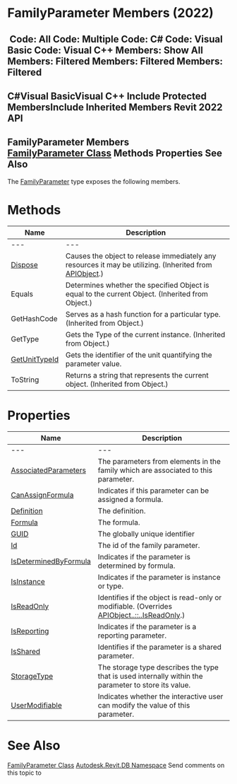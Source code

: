 # FamilyParameter Members (2022)

﻿
 Code: All Code: Multiple Code: C# Code: Visual Basic Code: Visual C++  Members: Show All Members: Filtered Members: Filtered Members: Filtered   
---  
C#Visual BasicVisual C++
Include Protected MembersInclude Inherited Members
Revit 2022 API  
---  
FamilyParameter Members  
[FamilyParameter Class](6175e974-870e-7fbc-3df7-46105f937a6e.md "FamilyParameter Class") Methods Properties See Also  
---  
The [FamilyParameter](6175e974-870e-7fbc-3df7-46105f937a6e.md "FamilyParameter Class") type exposes the following members.
# Methods
| Name | Description |
| --- | --- |
| --- | --- | --- |
| [Dispose](7c03212a-b587-1c89-3912-efea0d2619c5.md "Dispose Method") | Causes the object to release immediately any resources it may be utilizing. (Inherited from [APIObject](beb86ef5-39ad-3f0d-0cd9-0c929387a2bb.md "APIObject Class").) |
| Equals | Determines whether the specified Object is equal to the current Object. (Inherited from Object.) |
| GetHashCode | Serves as a hash function for a particular type.  (Inherited from Object.) |
| GetType | Gets the Type of the current instance. (Inherited from Object.) |
| [GetUnitTypeId](25dccc46-0885-7983-6d0d-87b94c153b8d.md "GetUnitTypeId Method") | Gets the identifier of the unit quantifying the parameter value. |
| ToString | Returns a string that represents the current object. (Inherited from Object.) |

# Properties
| Name | Description |
| --- | --- |
| --- | --- | --- |
| [AssociatedParameters](7c53d717-b977-3ce3-2ee8-ecf2da61ffb5.md "AssociatedParameters Property") | The parameters from elements in the family which are associated to this parameter. |
| [CanAssignFormula](93a609f7-78f1-d152-ab3e-1fddc1061a9a.md "CanAssignFormula Property") | Indicates if this parameter can be assigned a formula. |
| [Definition](00308c2a-5024-e7d8-5e6a-90c656ea2db9.md "Definition Property") | The definition. |
| [Formula](3eed68c4-620a-c993-54b2-5e51f04b814c.md "Formula Property") | The formula. |
| [GUID](5af1a48b-6353-0878-9d34-5b49ecfecb83.md "GUID Property") | The globally unique identifier |
| [Id](7766aa41-e740-3659-cd45-e54f0e3c1f0c.md "Id Property") | The id of the family parameter. |
| [IsDeterminedByFormula](5d5bd93e-f406-8189-3d82-0c0be2982914.md "IsDeterminedByFormula Property") | Indicates if the parameter is determined by formula. |
| [IsInstance](89631a31-f16e-4693-0374-88a39722bde8.md "IsInstance Property") | Indicates if the parameter is instance or type. |
| [IsReadOnly](6b0b29c8-dc62-4dd3-b810-08fdc8d48508.md "IsReadOnly Property") | Identifies if the object is read-only or modifiable. (Overrides [APIObject..::..IsReadOnly](d516bcd2-a3fd-a578-58f6-f1add979bd07.md "IsReadOnly Property").) |
| [IsReporting](70ebd545-8eb1-4f3b-0381-c28d6b70ca2a.md "IsReporting Property") | Indicates if the parameter is a reporting parameter. |
| [IsShared](1bcfa7d3-abb7-1464-b7e3-b31d85baf731.md "IsShared Property") | Identifies if the parameter is a shared parameter. |
| [StorageType](5dbb2cc2-03fa-681e-5740-f1dba9d7da78.md "StorageType Property") | The storage type describes the type that is used internally within the parameter to store its value. |
| [UserModifiable](f2748518-3b1b-91d1-abdb-d20ccf3a8b18.md "UserModifiable Property") | Indicates whether the interactive user can modify the value of this parameter. |

# See Also
[FamilyParameter Class](6175e974-870e-7fbc-3df7-46105f937a6e.md "FamilyParameter Class")
[Autodesk.Revit.DB Namespace](87546ba7-461b-c646-cbb1-2cb8f5bff8b2.md "Autodesk.Revit.DB Namespace")
Send comments on this topic to 